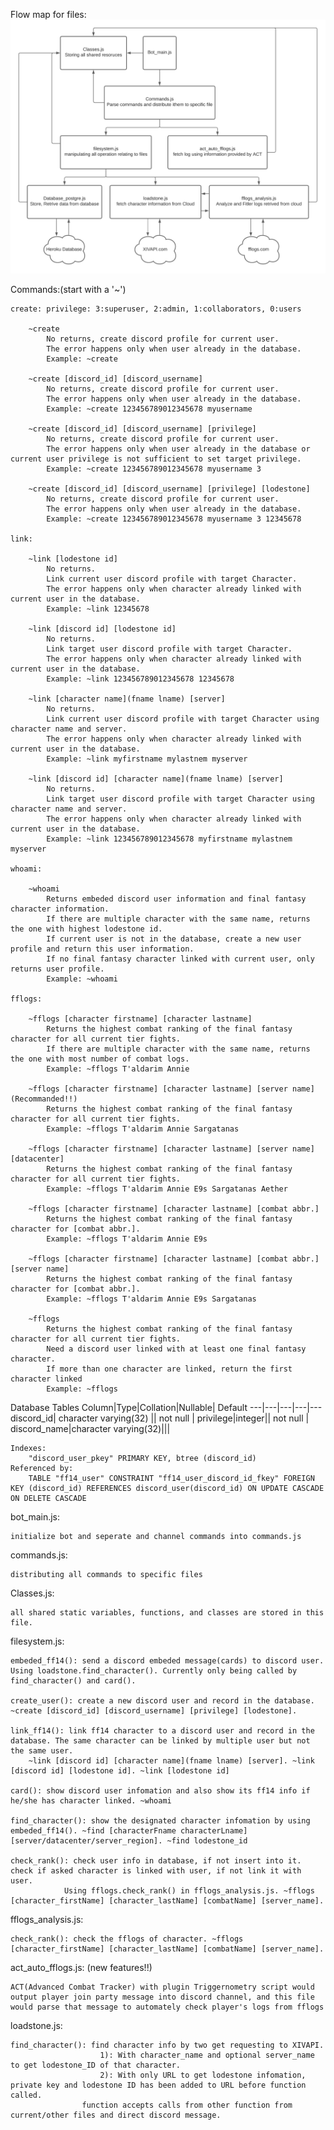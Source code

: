 Flow map for files:
![](images/readme.png)

Commands:(start with a '~')

	create: privilege: 3:superuser, 2:admin, 1:collaborators, 0:users

		~create
			No returns, create discord profile for current user.
			The error happens only when user already in the database.
			Example: ~create

		~create [discord_id] [discord_username]
			No returns, create discord profile for current user.
			The error happens only when user already in the database.
			Example: ~create 123456789012345678 myusername

		~create [discord_id] [discord_username] [privilege]
			No returns, create discord profile for current user.
			The error happens only when user already in the database or current user privilege is not sufficient to set target privilege.
			Example: ~create 123456789012345678 myusername 3

		~create [discord_id] [discord_username] [privilege] [lodestone]
			No returns, create discord profile for current user.
			The error happens only when user already in the database.
			Example: ~create 123456789012345678 myusername 3 12345678

	link:

		~link [lodestone id]
			No returns. 
			Link current user discord profile with target Character. 
			The error happens only when character already linked with current user in the database.
			Example: ~link 12345678

		~link [discord id] [lodestone id]
			No returns. 
			Link target user discord profile with target Character. 
			The error happens only when character already linked with current user in the database.
			Example: ~link 123456789012345678 12345678

		~link [character name](fname lname) [server]
			No returns. 
			Link current user discord profile with target Character using character name and server. 
			The error happens only when character already linked with current user in the database.
			Example: ~link myfirstname mylastnem myserver

		~link [discord id] [character name](fname lname) [server]
			No returns. 
			Link target user discord profile with target Character using character name and server. 
			The error happens only when character already linked with current user in the database.
			Example: ~link 123456789012345678 myfirstname mylastnem myserver

	whoami:

		~whoami
			Returns embeded discord user information and final fantasy character information.
			If there are multiple character with the same name, returns the one with highest lodestone id.
			If current user is not in the database, create a new user profile and return this user information.
			If no final fantasy character linked with current user, only returns user profile.
			Example: ~whoami

	fflogs:

		~fflogs [character firstname] [character lastname]
			Returns the highest combat ranking of the final fantasy character for all current tier fights. 
			If there are multiple character with the same name, returns the one with most number of combat logs.
			Example: ~fflogs T'aldarim Annie

		~fflogs [character firstname] [character lastname] [server name] (Recommanded!!)
			Returns the highest combat ranking of the final fantasy character for all current tier fights.
			Example: ~fflogs T'aldarim Annie Sargatanas

		~fflogs [character firstname] [character lastname] [server name] [datacenter]
			Returns the highest combat ranking of the final fantasy character for all current tier fights.
			Example: ~fflogs T'aldarim Annie E9s Sargatanas Aether

		~fflogs [character firstname] [character lastname] [combat abbr.]
			Returns the highest combat ranking of the final fantasy character for [combat abbr.].
			Example: ~fflogs T'aldarim Annie E9s

		~fflogs [character firstname] [character lastname] [combat abbr.] [server name]
			Returns the highest combat ranking of the final fantasy character for [combat abbr.].
			Example: ~fflogs T'aldarim Annie E9s Sargatanas

		~fflogs
			Returns the highest combat ranking of the final fantasy character for all current tier fights.
			Need a discord user linked with at least one final fantasy character. 
			If more than one character are linked, return the first character linked
			Example: ~fflogs

Database
	Tables
		Column|Type|Collation|Nullable| Default
		---|---|---|---|---
		discord_id| character varying(32) || not null |
		privilege|integer|| not null |
		discord_name|character varying(32)|||

	Indexes:
		"discord_user_pkey" PRIMARY KEY, btree (discord_id)
	Referenced by:
		TABLE "ff14_user" CONSTRAINT "ff14_user_discord_id_fkey" FOREIGN KEY (discord_id) REFERENCES discord_user(discord_id) ON UPDATE CASCADE ON DELETE CASCADE  

bot_main.js: 

	initialize bot and seperate and channel commands into commands.js

commands.js: 

	distributing all commands to specific files

Classes.js: 

	all shared static variables, functions, and classes are stored in this file.

filesystem.js: 

	embeded_ff14(): send a discord embeded message(cards) to discord user. Using loadstone.find_character(). Currently only being called by find_character() and card().

	create_user(): create a new discord user and record in the database. ~create [discord_id] [discord_username] [privilege] [lodestone].

	link_ff14(): link ff14 character to a discord user and record in the database. The same character can be linked by multiple user but not the same user.
		~link [discord id] [character name](fname lname) [server]. ~link [discord id] [lodestone id]. ~link [lodestone id]

	card(): show discord user infomation and also show its ff14 info if he/she has character linked. ~whoami

	find_character(): show the designated character infomation by using embeded_ff14(). ~find [characterFname characterLname] [server/datacenter/server_region]. ~find lodestone_id

	check_rank(): check user info in database, if not insert into it. check if asked character is linked with user, if not link it with user.
				Using fflogs.check_rank() in fflogs_analysis.js. ~fflogs [character_firstName] [character_lastName] [combatName] [server_name].

fflogs_analysis.js:	

	check_rank(): check the fflogs of character. ~fflogs [character_firstName] [character_lastName] [combatName] [server_name].

act_auto_fflogs.js: (new features!!)

	ACT(Advanced Combat Tracker) with plugin Triggernometry script would output player join party message into discord channel, and this file would parse that message to automately check player's logs from fflogs

loadstone.js: 

	find_character(): find character info by two get requesting to XIVAPI. 
						1): With character_name and optional server_name to get lodestone_ID of that character.
						2): With only URL to get lodestone infomation, private key and lodestone ID has been added to URL before function called.
					function accepts calls from other function from current/other files and direct discord message.


